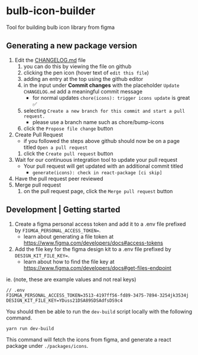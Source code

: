# bulb-icon-builder

Tool for building bulb icon library from figma

## Generating a new package version

1. Edit the [CHANGELOG.md](./CHANGELOG.md) file
   1. you can do this by viewing the file on github
   2. clicking the pen icon (hover text of `edit this file`)
   3. adding an entry at the top using the github editor
   4. in the input under **Commit changes** with the placeholder `Update CHANGELOG.md` add a meaningful commit message
      - for normal updates `chore(icons): trigger icons update` is great ✅
   5. selecting `Create a new branch for this commit and start a pull request.`
      - please use a branch name such as chore/bump-icons
   6. click the `Propose file change` button
2. Create Pull Request
   - if you followed the steps above github should now be on a page titled `Open a pull request`
   1. click the `Create pull request` button
3. Wait for our continuous integration tool to update your pull request
   - Your pull request will get updated with an additional commit titled
     - `generate(icons): check in react-package [ci skip]`
4. Have the pull request peer reviewed
5. Merge pull request
   1. on the pull request page, click the `Merge pull request` button

## Development | Getting started

1. Create a figma personal access token and add it to a .env file prefixed by `FIGMGA_PERSONAL_ACCESS_TOKEN=`.
   - learn about generating a file token at https://www.figma.com/developers/docs#access-tokens
2. Add the file key for the figma design kit to a .env file prefixed by `DESIGN_KIT_FILE_KEY=`.
   - learn about how to find the file key at https://www.figma.com/developers/docs#get-files-endpoint

ie. (note, these are example values and not real keys)

```
// .env
FIGMGA_PERSONAL_ACCESS_TOKEN=3513-4197ff56-fd89-3475-7894-3254jk3534j
DESIGN_KIT_FILE_KEY=YDuss21DSA89SDSAdfsDS9c4
```

You should then be able to run the `dev-build` script locally with the following command.

```sh
yarn run dev-build
```

This command will fetch the icons from figma, and generate a react package under `./packages/icons`.
